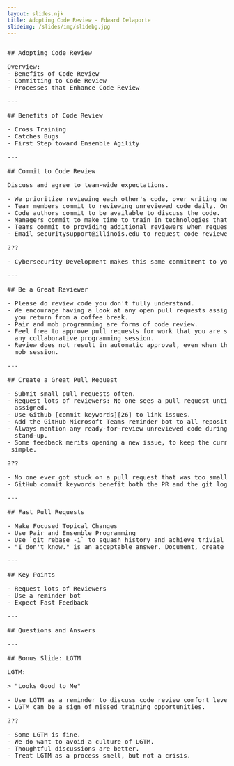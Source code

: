 ```yaml
---
layout: slides.njk
title: Adopting Code Review - Edward Delaporte
slideimg: /slides/img/slidebg.jpg
---
```


<pre>

## Adopting Code Review

Overview:
- Benefits of Code Review
- Committing to Code Review
- Processes that Enhance Code Review

---

## Benefits of Code Review

- Cross Training
- Catches Bugs
- First Step toward Ensemble Agility

---

## Commit to Code Review

Discuss and agree to team-wide expectations.

- We prioritize reviewing each other's code, over writing new code.
- Team members commit to reviewing unreviewed code daily. One work day is the longest any non-draft pull request may sit without feedback.
- Code authors commit to be available to discuss the code.
- Managers commit to make time to train in technologies that team members are asked to review code in.
- Teams commit to providing additional reviewers when requested by the code author.
- Email securitysupport@illinois.edu to request code reviewers from Cybersecurity.

???

- Cybersecurity Development makes this same commitment to your team - we will provide additional code reviewers by request.

---

## Be a Great Reviewer

- Please do review code you don't fully understand.
- We encourage having a look at any open pull requests assigned to you each time
  you return from a coffee break.
- Pair and mob programming are forms of code review.
- Feel free to approve pull requests for work that you are satisfied with after
  any collaborative programming session.
- Review does not result in automatic approval, even when the work was done in a
  mob session.

---

## Create a Great Pull Request

- Submit small pull requests often.
- Request lots of reviewers: No one sees a pull request until reviewers are
  assigned.
- Use Github [commit keywords][26] to link issues.
- Add the GitHub Microsoft Teams reminder bot to all repositories.
- Always mention any ready-for-review unreviewed code during your daily
  stand-up.
- Some feedback merits opening a new issue, to keep the current pull request
 simple.

???

- No one ever got stuck on a pull request that was too small.
- GitHub commit keywords benefit both the PR and the git log.

---

## Fast Pull Requests

- Make Focused Topical Changes
- Use Pair and Ensemble Programming
- Use `git rebase -i` to squash history and achieve trivial merges.
- "I don't know." is an acceptable answer. Document, create a new backlog if needed, approve and move on.

---

## Key Points

- Request lots of Reviewers
- Use a reminder bot
- Expect Fast Feedback

---

## Questions and Answers

---

## Bonus Slide: LGTM

LGTM:

> "Looks Good to Me"

- Use LGTM as a reminder to discuss code review comfort levels at next retro.
- LGTM can be a sign of missed training opportunities.

???

- Some LGTM is fine.
- We do want to avoid a culture of LGTM.
- Thoughtful discussions are better.
- Treat LGTM as a process smell, but not a crisis.

</pre>
